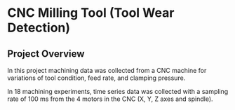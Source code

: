 # CNC Milling Tool (Tool Wear Detection)
## Project Overview
In this project machining data was collected from a CNC machine for variations of tool condition, feed rate, and clamping pressure.

In 18 machining experiments, time series data was collected with a sampling rate of 100 ms from the 4 motors in the CNC (X, Y, Z axes and spindle).

